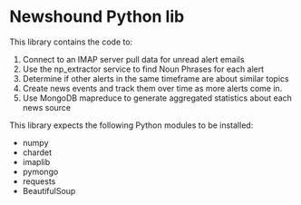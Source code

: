 Newshound Python lib
===========

This library contains the code to:

1. Connect to an IMAP server pull data for unread alert emails
2. Use the np_extractor service to find Noun Phrases for each alert
3. Determine if other alerts in the same timeframe are about similar topics
4. Create news events and track them over time as more alerts come in.
5. Use MongoDB mapreduce to generate aggregated statistics about each news source


This library expects the following Python modules to be installed:

- numpy
- chardet
- imaplib
- pymongo
- requests
- BeautifulSoup

